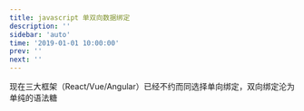 ```yaml
---
title: javascript 单双向数据绑定
description: ''
sidebar: 'auto'
time: '2019-01-01 10:00:00'
prev: ''
next: ''
---
```


<p class="tip">
现在三大框架（React/Vue/Angular）已经不约而同选择单向绑定，双向绑定沦为单纯的语法糖
</p>